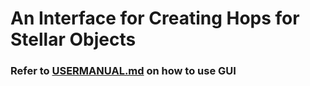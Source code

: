# An Interface for Creating Hops for Stellar Objects

### Refer to [USERMANUAL.md](https://github.com/vvkrddy/Star-Hopping/blob/vvkrddy/INSTRUCTIONS.md) on how to use GUI
